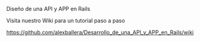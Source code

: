 Diseño de una API y APP en Rails 

Visita nuestro Wiki para un tutorial paso a paso

https://github.com/alexballera/Desarrollo_de_una_API_y_APP_en_Rails/wiki

